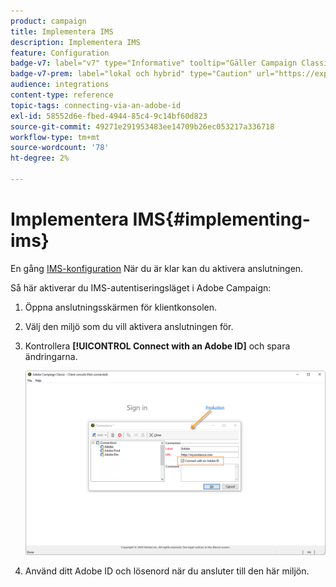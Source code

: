 ```yaml
---
product: campaign
title: Implementera IMS
description: Implementera IMS
feature: Configuration
badge-v7: label="v7" type="Informative" tooltip="Gäller Campaign Classic v7"
badge-v7-prem: label="lokal och hybrid" type="Caution" url="https://experienceleague.adobe.com/docs/campaign-classic/using/installing-campaign-classic/architecture-and-hosting-models/hosting-models-lp/hosting-models.html?lang=sv" tooltip="Gäller endast lokala och hybrida driftsättningar"
audience: integrations
content-type: reference
topic-tags: connecting-via-an-adobe-id
exl-id: 58552d6e-fbed-4944-85c4-9c14bf60d823
source-git-commit: 49271e291953483ee14709b26ec053217a336718
workflow-type: tm+mt
source-wordcount: '78'
ht-degree: 2%

---
```


# Implementera IMS{#implementing-ims}

En gång [IMS-konfiguration](configuring-ims.md) När du är klar kan du aktivera anslutningen.

Så här aktiverar du IMS-autentiseringsläget i Adobe Campaign:

1. Öppna anslutningsskärmen för klientkonsolen.
1. Välj den miljö som du vill aktivera anslutningen för.
1. Kontrollera **[!UICONTROL Connect with an Adobe ID]** och spara ändringarna.

   ![](assets/ims_1.png)

1. Använd ditt Adobe ID och lösenord när du ansluter till den här miljön.
